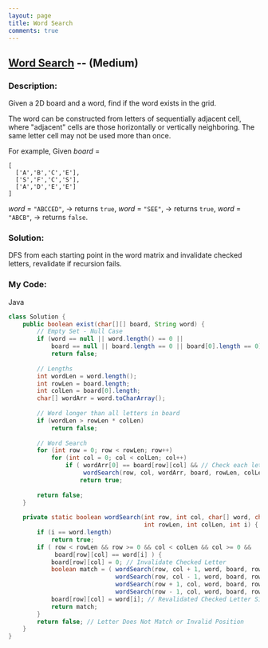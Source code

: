 ```yaml
---
layout: page
title: Word Search
comments: true
---
```


## [Word Search](https://leetcode.com/problems/word-search/description/) -- (Medium)

### Description:
Given a 2D board and a word, find if the word exists in the grid.

The word can be constructed from letters of sequentially adjacent cell, where "adjacent" cells are those horizontally or vertically neighboring. The same letter cell may not be used more than once.

For example,
Given *board* =
```
[
  ['A','B','C','E'],
  ['S','F','C','S'],
  ['A','D','E','E']
]
```
*word* = ```"ABCCED"```, -> returns ```true```,
*word* = ```"SEE"```, -> returns ```true```,
*word* = ```"ABCB"```, -> returns ```false```.
  
### Solution:
DFS from each starting point in the word matrix and invalidate checked letters, revalidate if recursion fails.
    
### My Code:  
Java
```java
class Solution {
    public boolean exist(char[][] board, String word) {
        // Empty Set - Null Case
        if (word == null || word.length() == 0 ||
            board == null || board.length == 0 || board[0].length == 0)
            return false;
        
        // Lengths
        int wordLen = word.length();
        int rowLen = board.length;
        int colLen = board[0].length;
        char[] wordArr = word.toCharArray();
        
        // Word longer than all letters in board
        if (wordLen > rowLen * colLen) 
            return false;
        
        // Word Search
        for (int row = 0; row < rowLen; row++)
            for (int col = 0; col < colLen; col++)
                if ( wordArr[0] == board[row][col] && // Check each letter and DFS
                     wordSearch(row, col, wordArr, board, rowLen, colLen, 0) )
                    return true;
        
        return false;
    }
    
    private static boolean wordSearch(int row, int col, char[] word, char[][] board, 
                                      int rowLen, int colLen, int i) {
        if (i == word.length)
            return true;
        if ( row < rowLen && row >= 0 && col < colLen && col >= 0 &&
             board[row][col] == word[i] ) {
            board[row][col] = 0; // Invalidate Checked Letter
            boolean match = ( wordSearch(row, col + 1, word, board, rowLen, colLen, i + 1) || // Right
                              wordSearch(row, col - 1, word, board, rowLen, colLen, i + 1) || // Left
                              wordSearch(row + 1, col, word, board, rowLen, colLen, i + 1) || // Down
                              wordSearch(row - 1, col, word, board, rowLen, colLen, i + 1) ); // Up
            board[row][col] = word[i]; // Revalidated Checked Letter Since DFS Completed
            return match;
        }
        return false; // Letter Does Not Match or Invalid Position
    }
}
```
